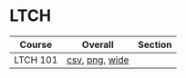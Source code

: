 # LTCH

| Course | Overall | Section |
| ------ | ------- | ------- |
| LTCH 101 | [csv](https://github.com/UCSD-Historical-Enrollment-Data/2023Winter/blob/main/overall/LTCH%20101.csv), [png](https://raw.githubusercontent.com/UCSD-Historical-Enrollment-Data/2023Winter/main/plot_overall/LTCH%20101.png), [wide](https://raw.githubusercontent.com/UCSD-Historical-Enrollment-Data/2023Winter/main/plot_overall_wide/LTCH%20101.png) |  |
